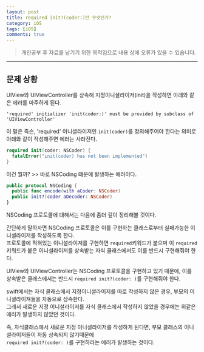 ```yaml
---
layout: post
title: required init?(coder:)란 무엇인가?
category: iOS
tags: [iOS]
comments: true
---
```


> 개인공부 후 자료를 남기기 위한 목적임으로 내용 상에 오류가 있을 수 있습니다.    

<hr>


## 문제 상황

UIView와 UIViewController를 상속해 지정이니셜라이저(init)을 작성하면 아래와 같은 에러를 마주하게 된다.

```
'required' initializer 'init(coder:)' must be provided by subclass of 'UIViewController'
```

이 말은 즉슨, 'required' 이니셜라이저인 `init(coder)`를 정의해주어야 한다는 의미로 아래와 같이 작성해주면 에러는 사라진다.

```swift
required init(coder: NSCoder) {
  fatalError("init(coder) has not been implemented")
}
```

이건 뭘까? >> 바로 NSCoding 떄문에 발생하는 에러이다.

```swift
public protocol NSCoding {
  public func encode(with aCoder: NSCoder)
  public init?(coder aDecoder: NSCoder)
}
```

NSCoding 프로토콜에 대해서는 다음에 좀더 깊이 정리해볼 것이다.

간단하게 말하자면 NSCoding 프로토콜은 이를 구현하는 클래스로부터 실패가능한 이니셜라이저를 작성하도록 한다.<br>
프로토콜에 적혀있는 이니셜라이저를 구현하면 `required`키워드가 붙으며 이 `required`키워드가 붙은 이니셜라이저를 상속받는 자식 클래스에서도 이를 반드시 구현해줘야 한다.

UIView와 UIViewController는 NSCoding 프로토콜을 구현하고 있기 때문에, 이를 상속받은 클래스에서는 반드시 `required init?(coder: )`를 구현해줘야 한다.

swift에서는 자식 클래스에서 지정이니셜라이저를 따로 작성하지 않은 경우, 부모의 이니셜라이져들을 자동으로 상속한다.<br>
그래서 새로운 지정 이니셜라이저를 자식 클래스에서 작성하지 않았을 경우에는 위같은 에러가 발생하지 않았던 것이다.

즉, 자식클래스에서 새로운 지정 이니셜라이저를 작성하게 된다면, 부모 클래스의 이니셜라이저들이 자동 상속되지 않기때문에<br>
`required init?(coder: )`를 구현하라는 에러가 발생하는 것이다.  
